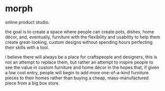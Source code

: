 # morph

online product studio.

the goal is to create a space where people can create pots, dishes, home décor, and, eventually, furniture with the flexibility and usability to help them create great-looking, custom designs without spending hours perfecting their skills with a tool.

i believe there will always be a place for craftspeople and designers, this is not an attempt to replace them, but rather an attempt to inspire people to see the value in custom furniture and home décor in the hopes that, if given a low cost entry, people will begin to add more one-of-a-kind furniture pieces to their homes rather than buying a cheap, mass-manufactured piece from a big box store.

